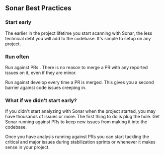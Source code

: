 ## Sonar Best Practices

### Start early
The earlier in the project lifetime you start scanning with Sonar, 
the less technical debt you will add to the codebase. It's simple 
to setup on any project.

### Run often
Run against PRs . There is no reason to merge a PR with any reported
issues on it, even if they are minor.

Run against develop every time a PR is merged.  This gives you a 
second barrier against code issues creeping in.

### What if we didn't start early?
If you didn't start analyzing with Sonar when the project started, 
you may have thousands of issues or more. The first thing to do is
plug the hole.  Get Sonar running against PRs to keep new issues
from making it into the codebase.  

Once you have analysis running against PRs you can start
tackling the critical and major issues during stabilization sprints
or whenever it makes sense in your project.
